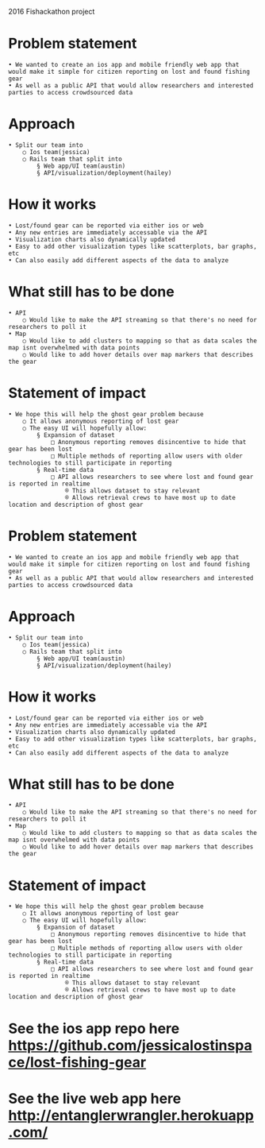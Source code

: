 
2016 Fishackathon project

# Problem statement 
    • We wanted to create an ios app and mobile friendly web app that would make it simple for citizen reporting on lost and found fishing gear
    • As well as a public API that would allow researchers and interested parties to access crowdsourced data
# Approach 
    • Split our team into 
        ○ Ios team(jessica)
        ○ Rails team that split into
            § Web app/UI team(austin)
            § API/visualization/deployment(hailey)
# How it works 
    • Lost/found gear can be reported via either ios or web
    • Any new entries are immediately accessable via the API
    • Visualization charts also dynamically updated
    • Easy to add other visualization types like scatterplots, bar graphs, etc
    • Can also easily add different aspects of the data to analyze
# What still has to be done
    • API
        ○ Would like to make the API streaming so that there's no need for researchers to poll it
    • Map
        ○ Would like to add clusters to mapping so that as data scales the map isnt overwhelmed with data points
        ○ Would like to add hover details over map markers that describes the gear
        
# Statement of impact
    • We hope this will help the ghost gear problem because
        ○ It allows anonymous reporting of lost gear
        ○ The easy UI will hopefully allow:
            § Expansion of dataset 
                □ Anonymous reporting removes disincentive to hide that gear has been lost
                □ Multiple methods of reporting allow users with older technologies to still participate in reporting
            § Real-time data
                □ API allows researchers to see where lost and found gear is reported in realtime
                    ® This allows dataset to stay relevant
                    ® Allows retrieval crews to have most up to date location and description of ghost gear
  # Problem statement 
    • We wanted to create an ios app and mobile friendly web app that would make it simple for citizen reporting on lost and found fishing gear
    • As well as a public API that would allow researchers and interested parties to access crowdsourced data
# Approach 
    • Split our team into 
        ○ Ios team(jessica)
        ○ Rails team that split into
            § Web app/UI team(austin)
            § API/visualization/deployment(hailey)
# How it works 
    • Lost/found gear can be reported via either ios or web
    • Any new entries are immediately accessable via the API
    • Visualization charts also dynamically updated
    • Easy to add other visualization types like scatterplots, bar graphs, etc
    • Can also easily add different aspects of the data to analyze
# What still has to be done
    • API
        ○ Would like to make the API streaming so that there's no need for researchers to poll it
    • Map
        ○ Would like to add clusters to mapping so that as data scales the map isnt overwhelmed with data points
        ○ Would like to add hover details over map markers that describes the gear
        
# Statement of impact
    • We hope this will help the ghost gear problem because
        ○ It allows anonymous reporting of lost gear
        ○ The easy UI will hopefully allow:
            § Expansion of dataset 
                □ Anonymous reporting removes disincentive to hide that gear has been lost
                □ Multiple methods of reporting allow users with older technologies to still participate in reporting
            § Real-time data
                □ API allows researchers to see where lost and found gear is reported in realtime
                    ® This allows dataset to stay relevant
                    ® Allows retrieval crews to have most up to date location and description of ghost gear
# See the ios app repo here https://github.com/jessicalostinspace/lost-fishing-gear
# See the live web app here http://entanglerwrangler.herokuapp.com/
